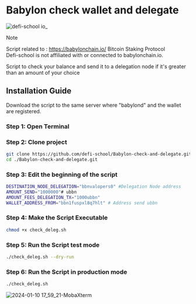 # Babylon check wallet  and delegate


![defi-school io_](https://github.com/defi-school/Babylon-check-and-delegate/assets/10072713/0c0cbf91-20fa-46c8-860e-956b86738318)

> [!NOTE]
>Script related to : https://babylonchain.io/ Bitcoin Staking Protocol <br>
>Defi-school is not affiliated with or connected to babylonchain.io.

Script to check your balance and send it to a delegation node if it's greater than an amount of your choice

## Installation Guide

Download the script to the same server where "babylond" and the wallet are registered.
### Step 1: Open Terminal
### Step 2: Clone project
```bash
git clone https://github.com/defi-school/Babylon-check-and-delegate.git
cd ./Babylon-check-and-delegate.git
```

### Step 3: Edit the beginning of the script

```bash
DESTINATION_NODE_DELEGATION="bbnvalopers0" #Delegation Node address
AMOUNT_SEND="1000000"# ubbn
AMOUNT_FEES_DELEGATION_TX="1000ubbn"
WALLET_ADDRESS_FROM="bbn1fuspxl8q7hlt" # Address send ubbn
```

### Step 4: Make the Script Executable
```bash
chmod +x check_deleg.sh
```
### Step 5: Run the Script test mode
```bash
./check_deleg.sh --dry-run 
```
### Step 6: Run the Script in production mode
```bash
./check_deleg.sh 
```
![2024-01-10 17_59_21-MobaXterm](https://github.com/defi-school/Babylon-check-and-delegate/assets/10072713/b1a66c8f-922a-4363-aa26-928d4280b0c6)
